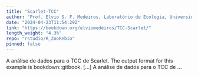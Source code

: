 ```yaml
---
title: "Scarlet-TCC"
author: "Prof. Elvio S. F. Medeiros, Laboratório de Ecologia, Universidade Estadual da Paraíba, Campus V, João Pessoa, PB"
date: "2024-04-23T11:54:29Z"
link: "https://bookdown.org/elviomedeiros/TCC-Scarlet/"
length_weight: "4.3%"
repo: "rstudio/R_ZooRebio"
pinned: false
---
```


A análise de dados para o TCC de Scarlet. The output format for this example is bookdown::gitbook. [...] A análise de dados para o TCC de ...
